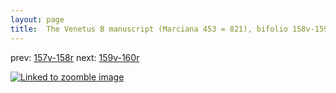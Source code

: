 ```yaml
---
layout: page
title:  The Venetus B manuscript (Marciana 453 = 821), bifolio 158v-159r
---
```


prev: [157v-158r](../157v-158r/) next: [159v-160r](../159v-160r/)



[![Linked to zoomble image](http://www.homermultitext.org/iipsrv?IIIF=/project/homer/pyramidal/deepzoom/hmt/vbbifolio/v1/vb_158v_159r.tif/full/2000,/0/default.jpg)](http://www.homermultitext.org/ict2/?urn=urn:cite2:hmt:vbbifolio.v1:vb_158v_159r)

